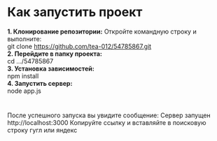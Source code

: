 # Как запустить проект
**1. Клонирование репозитории:**
Откройте командную строку и выполните:
</br>
git clone https://github.com/tea-012/54785867.git
</br>
**2. Перейдите в папку проекта:**
</br>
cd .../54785867 
</br>
**3. Установка зависимостей:**
</br>
npm install
</br>
**4. Запустить сервер:**
</br>
node app.js</div>
#
После успешного запуска вы увидите сообщение:
Сервер запущен
http://localhost:3000
Копируйте ссылку и вставляйте в поисковую строку гугл или яндекс
